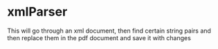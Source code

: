 # xmlParser
This will go through an xml document, then find certain string pairs and then replace them in the pdf document and save it with changes
